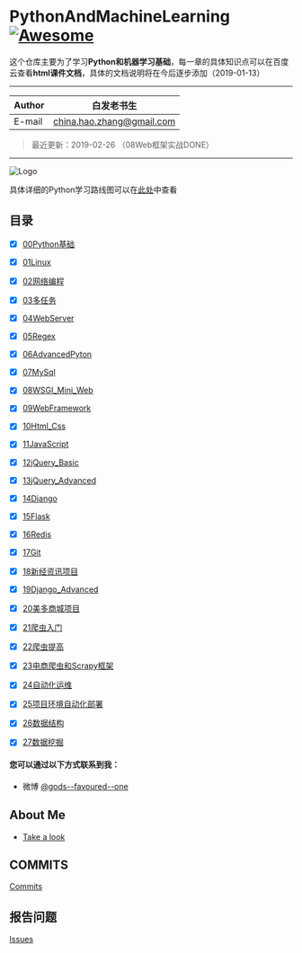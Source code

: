 # PythonAndMachineLearning [![Awesome](https://cdn.rawgit.com/sindresorhus/awesome/d7305f38d29fed78fa85652e3a63e154dd8e8829/media/badge.svg)](https://github.com/sindresorhus/awesome)

这个仓库主要为了学习**Python和机器学习基础**，每一章的具体知识点可以在百度云查看**html课件文档**，具体的文档说明将在今后逐步添加（2019-01-13）
****
	
|Author|白发老书生|
|---|---
|E-mail|china.hao.zhang@gmail.com
> 最近更新：2019-02-26 （08Web框架实战DONE）

****

![Logo](https://i.imgur.com/lAUV1FT.png)

具体详细的Python学习路线图可以在[此处](http://bbs.itheima.com/forum.php?mod=viewthread&tid=414606&page=1)中查看


<h2 id="catalog">目录</h2>

- [x] [00Python基础](/00Python/README.md)
- [x] [01Linux](/01Linux/README.md)
- [x] [02网络编程](/02NetworkProgramming/README.md)
- [x] [03多任务](/03Thread/README.md)
- [x] [04WebServer](/04WebServer/README.md)
- [x] [05Regex](/05Regex/README.md)
- [x] [06AdvancedPyton](/06AdvancedPyton/README.md)
- [x] [07MySql](/07MySql/README.md)
- [x] [08WSGI_Mini_Web](/08WSGI_Mini_Web/README.md)
- [x] [09WebFramework](/09WebFramework/README.md)
- [x] [10Html_Css](/10Html_Css/README.md)

- [x] [11JavaScript](/11JavaScript/README.md)
- [x] [12jQuery_Basic](/12jQuery_Basic/README.md)
- [x] [13jQuery_Advanced](/13jQuery_Advanced/README.md)
- [x] [14Django](/14Django/README.md)
- [x] [15Flask](/15Flask/README.md)
- [x] [16Redis](/16Redis/README.md)
- [x] [17Git](/17Git/README.md)
- [x] [18新经资讯项目](/18NewsProject/README.md)
- [x] [19Django_Advanced](/19Django_Advanced/README.md)
- [x] [20美多商城项目](/20美多商城项目/README.md)

- [x] [21爬虫入门](/21爬虫入门/README.md)
- [x] [22爬虫提高](/22爬虫提高/README.md)
- [x] [23电商爬虫和Scrapy框架](/23电商爬虫和Scrapy框架/README.md)
- [x] [24自动化运维](/24自动化运维/README.md)
- [x] [25项目环境自动化部署](/25项目环境自动化部署/README.md)
- [x] [26数据结构](/26数据结构/README.md)
- [x] [27数据挖掘](/27数据挖掘/README.md)




#### 您可以通过以下方式联系到我：
- 微博 [@gods--favoured--one](https://www.weibo.com/2749787910/profile?topnav=1&wvr=6&is_all=1)

## About Me
- [Take a look](http://htmlpreview.github.io/?https://github.com/taijizhizao/markdowntoc/blob/master/index.html)

## COMMITS

[Commits](https://github.com/HaoZhang95/PythonAndMachineLearning/commits/master)

## 报告问题

[Issues](https://github.com/HaoZhang95/PythonAndMachineLearning/issues)


